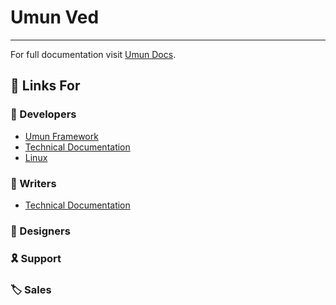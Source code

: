 [//]: # (![Umun Logo]&#40;resources/images/logo/umun/800x269.png&#41;{ width=300 })

[//]: # (<!--width 300 only works with mkdocs material-->)

[//]: # (---)


# Umun Ved

---

For full documentation visit [Umun Docs](https://ved.umun.in).


## 🔗 Links For

### 🔨 Developers
* [Umun Framework](./development/umun%20framework)
* [Technical Documentation](./technical%20documentation/README.md)
* [Linux](./development/linux/README.md)

### 📝 Writers

* [Technical Documentation](./technical%20documentation/README.md)

### 🎨 Designers

### 🎗 Support

### 🏷 Sales

